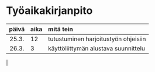 # Työaikakirjanpito

| päivä | aika | mitä tein  |
| :----:|:-----| :-----|
| 25.3. |12   | tutustuminen harjoitustyön ohjeisiin |
| 26.3. | 3    | käyttöliittymän alustava suunnittelu |
| 
